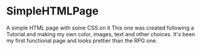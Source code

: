 # SimpleHTMLPage
A simple HTML page with some CSS on it
This one was created following a Tutorial and making my own color, images, text and other choices. It's been my first functional page and looks prettier than the RPG one.
